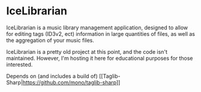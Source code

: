 IceLibrarian
============

IceLibrarian is a music library management application, designed to allow for editing tags (ID3v2, ect) information in large quantities of files, as well as the aggregation of your music files.

IceLibrarian is a pretty old project at this point, and the code isn't maintained. However, I'm hosting it here for educational purposes for those interested.

Depends on (and includes a build of) [[Taglib-Sharp|https://github.com/mono/taglib-sharp]]